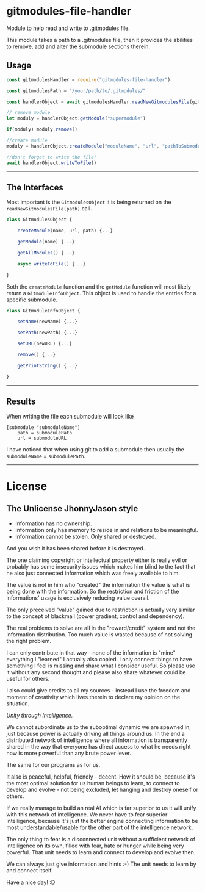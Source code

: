 # gitmodules-file-handler
Module to help read and write to .gitmodules file.

This module takes a path to a .gitmodules file, then it provides the abilities to remove, add and alter the submodule sections therein.

Usage
---

```javascript
const gitmodulesHandler = require("gitmodules-file-handler")

const gitmodulesPath = "/your/path/to/.gitmodules/"

const handlerObject = await gitmodulesHandler.readNewGitmodulesFile(gitmodulesPath)

// remove module
let moduly = handlerObject.getModule("supermodule")

if(moduly) moduly.remove()

//create module
moduly = handlerObject.createModule("moduleName", "url", "pathToSubmodule")

//don't forget to write the file!
await handlerObject.writeToFile()

```
---

The Interfaces
---
Most important is the `GitmodulesObject` it is being returned on the `readNewGitmodulesFile(path)` call.
```javascript
class GitmodulesObject {

    createModule(name, url, path) {...}

    getModule(name) {...}

    getAllModules() {...}

    async writeToFile() {...}

}
```
Both the `createModule` function and the `getModule` function will most likely return a `GitmoduleInfoObject`. This object is used to handle the entries for a specific submodule. 

```javascript
class GitmoduleInfoObject {

    setName(newName) {...}

    setPath(newPath) {...}

    setURL(newURL) {...}

    remove() {...}

    getPrintString() {...}

}
```
---
Results
---

When writing the file each submodule will look like
```.gitmodules
[submodule "submoduleName"]
	path = submodulePath
	url = submoduleURL
```
I have noticed that when using git to add a submodule then usually the `submoduleName` = `submodulePath`.

---

# License

## The Unlicense JhonnyJason style

- Information has no ownership.
- Information only has memory to reside in and relations to be meaningful.
- Information cannot be stolen. Only shared or destroyed.

And you wish it has been shared before it is destroyed.

The one claiming copyright or intellectual property either is really evil or probably has some insecurity issues which makes him blind to the fact that he also just connected information which was freely available to him.

The value is not in him who "created" the information the value is what is being done with the information.
So the restriction and friction of the informations' usage is exclusively reducing value overall.

The only preceived "value" gained due to restriction is actually very similar to the concept of blackmail (power gradient, control and dependency).

The real problems to solve are all in the "reward/credit" system and not the information distribution. Too much value is wasted because of not solving the right problem.

I can only contribute in that way - none of the information is "mine" everything I "learned" I actually also copied.
I only connect things to have something I feel is missing and share what I consider useful. So please use it without any second thought and please also share whatever could be useful for others. 

I also could give credits to all my sources - instead I use the freedom and moment of creativity which lives therein to declare my opinion on the situation. 

*Unity through Intelligence.*

We cannot subordinate us to the suboptimal dynamic we are spawned in, just because power is actually driving all things around us.
In the end a distributed network of intelligence where all information is transparently shared in the way that everyone has direct access to what he needs right now is more powerful than any brute power lever.

The same for our programs as for us.

It also is peaceful, helpful, friendly - decent. How it should be, because it's the most optimal solution for us human beings to learn, to connect to develop and evolve - not being excluded, let hanging and destroy oneself or others.

If we really manage to build an real AI which is far superior to us it will unify with this network of intelligence.
We never have to fear superior intelligence, because it's just the better engine connecting information to be most understandable/usable for the other part of the intelligence network.

The only thing to fear is a disconnected unit without a sufficient network of intelligence on its own, filled with fear, hate or hunger while being very powerful. That unit needs to learn and connect to develop and evolve then.

We can always just give information and hints :-) The unit needs to learn by and connect itself.

Have a nice day! :D